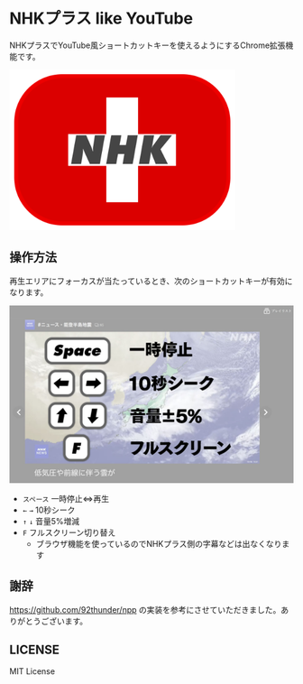 # NHKプラス like YouTube
NHKプラスでYouTube風ショートカットキーを使えるようにするChrome拡張機能です。

<img src="./assets/icon_crop.png" width="400" alt="icon">

## 操作方法
再生エリアにフォーカスが当たっているとき、次のショートカットキーが有効になります。

<img src="./assets/store_cover.jpg" alt="instruction">


- `スペース` 一時停止⇔再生
- `←` `→` 10秒シーク
- `↑` `↓` 音量5%増減
- `F` フルスクリーン切り替え
  - ブラウザ機能を使っているのでNHKプラス側の字幕などは出なくなります

## 謝辞
https://github.com/92thunder/npp の実装を参考にさせていただきました。ありがとうございます。

## LICENSE
MIT License
